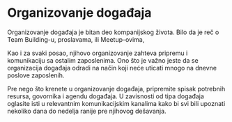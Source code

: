 # Organizovanje događaja

Organizovanje događaja je bitan deo kompanijskog života. Bilo da je reč o Team Building-u, proslavama, ili Meetup-ovima,

Kao i za svaki posao, njihovo organizovanje zahteva pripremu i komunikaciju sa ostalim zaposlenima. Ono što je važno jeste da se organizacija događaja odradi na način koji neće uticati mnogo na dnevne poslove zaposlenih. 

Pre nego što krenete u organizovanje događaja, pripremite spisak potrebnih resursa, govornika i agendu događaja. U zavisnosti od tipa događaja oglasite isti u relevantnim komunikacijskim kanalima kako bi svi bili upoznati nekoliko dana do nedelja ranije pre njihovog dešavanja. 

